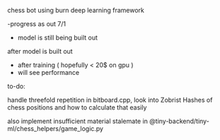 chess bot using burn deep learning framework

-progress as out 7/1
- model is still being built out


after model is built out 
- after training ( hopefully < 20$ on gpu )
- will see performance 


to-do:

handle threefold repetition in bitboard.cpp, look into Zobrist Hashes of chess positions and how to calculate that easily

also implement insufficient material stalemate in @tiny-backend/tiny-ml/chess_helpers/game_logic.py
